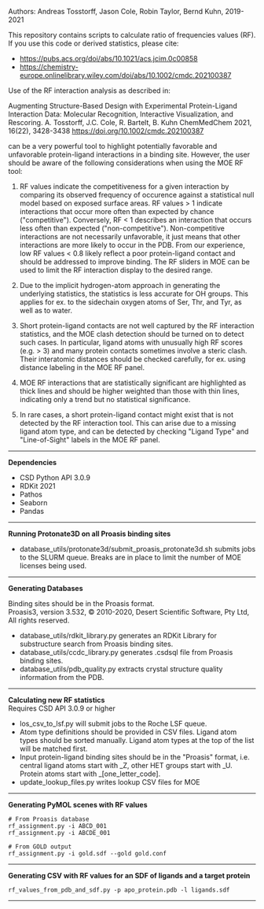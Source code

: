 Authors: Andreas Tosstorff, Jason Cole, Robin Taylor, Bernd Kuhn, 2019-2021

This repository contains scripts to calculate ratio of frequencies values (RF). If you use this code or derived
statistics, please cite:

- https://pubs.acs.org/doi/abs/10.1021/acs.jcim.0c00858
- https://chemistry-europe.onlinelibrary.wiley.com/doi/abs/10.1002/cmdc.202100387


Use of the RF interaction analysis as described in:

Augmenting Structure-Based Design with Experimental Protein-Ligand Interaction Data: Molecular Recognition, Interactive 
Visualization, and Rescoring. 
A. Tosstorff, J.C. Cole, R. Bartelt, B. Kuhn 
ChemMedChem 2021, 16(22), 3428-3438 
https://doi.org/10.1002/cmdc.202100387

can be a very powerful tool to highlight potentially favorable and unfavorable protein-ligand interactions in a 
binding site. However, the user should be aware of the following considerations when using the MOE RF tool:

1) RF values indicate the competitiveness for a given interaction by comparing its observed frequency of occurence 
against a statistical null model based on exposed surface areas. RF values > 1 indicate interactions that occur more 
often than expected by chance ("competitive"). Conversely, RF < 1 describes an interaction that occurs less often than 
expected ("non-competitive"). Non-competitive interactions are not necessarily unfavorable, it just means that other 
interactions are more likely to occur in the PDB. From our experience, low RF values < 0.8 likely reflect a poor 
protein-ligand contact and should be addressed to improve binding. The RF sliders in MOE can be used to limit the RF 
interaction display to the desired range.

2) Due to the implicit hydrogen-atom approach in generating the underlying statistics, the statistics is less accurate 
for OH groups. This applies for ex. to the sidechain oxygen atoms of Ser, Thr, and Tyr, as well as to water.

3) Short protein-ligand contacts are not well captured by the RF interaction statistics, and the MOE clash detection 
should be turned on to detect such cases. In particular, ligand atoms with unusually high RF scores (e.g. > 3) and many 
protein contacts sometimes involve a steric clash. Their interatomic distances should be checked carefully, for ex. 
using distance labeling in the MOE RF panel.

4) MOE RF interactions that are statistically significant are highlighted as thick lines and should be higher weighted 
than those with thin lines, indicating only a trend but no statistical significance. 

5) In rare cases, a short protein-ligand contact might exist that is not detected by the RF interaction tool. This can 
arise due to a missing ligand atom type, and can be detected by checking "Ligand Type" and "Line-of-Sight" labels in the 
MOE RF panel.


---
**Dependencies**
- CSD Python API 3.0.9
- RDKit 2021
- Pathos
- Seaborn
- Pandas

---
**Running Protonate3D on all Proasis binding sites**
- database_utils/protonate3d/submit_proasis_protonate3d.sh submits jobs to the SLURM queue. Breaks are in place to limit 
the number of MOE licenses being used.  
---
**Generating Databases** 

Binding sites should be in the Proasis format. \
Proasis3, version 3.532, © 2010-2020, Desert Scientific Software, Pty Ltd, All rights reserved.


- database_utils/rdkit_library.py generates an RDKit Library for substructure search from Proasis binding sites.
- database_utils/ccdc_library.py generates .csdsql file from Proasis binding sites.
- database_utils/pdb_quality.py extracts crystal structure quality information from the PDB.

---
**Calculating new RF statistics**  \
Requires CSD API 3.0.9 or higher
- los_csv_to_lsf.py will submit jobs to the Roche LSF queue.
- Atom type definitions should be provided in CSV files. Ligand atom types should be sorted manually. 
Ligand atom types at the top of the list will be matched first.
- Input protein-ligand binding sites should be in the "Proasis" format, i.e. central ligand atoms start with _Z, 
other HET groups start with _U. Protein atoms start with _[one_letter_code].
- update_lookup_files.py writes lookup CSV files for MOE
---
**Generating PyMOL scenes with RF values**
```
# From Proasis database
rf_assignment.py -i ABCD_001
rf_assignment.py -i ABCDE_001

# From GOLD output
rf_assignment.py -i gold.sdf --gold gold.conf
```

---
**Generating CSV with RF values for an SDF of ligands and a target protein**
```
rf_values_from_pdb_and_sdf.py -p apo_protein.pdb -l ligands.sdf
```
---
